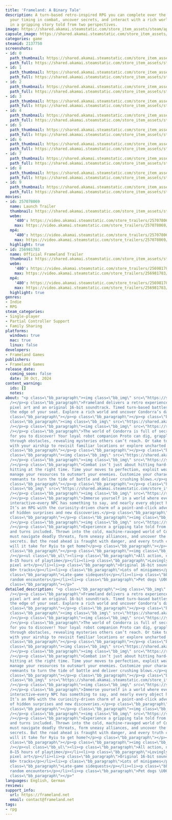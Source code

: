 ```yaml
---
title: 'Frameland: A Binary Tale'
description: A turn-based retro-inspired RPG you can complete over the weekend. Perfect
  your timing in combat, uncover secrets, and interact with a rich world and its characters
  in a gripping story told from two perspectives.
image: https://shared.akamai.steamstatic.com/store_item_assets/steam/apps/2137750/header.jpg?t=1733595251
capsule_image: https://shared.akamai.steamstatic.com/store_item_assets/steam/apps/2137750/66c370c8200f7f8e8fd80535766bf45d0eac9ad4/capsule_231x87.jpg?t=1733595251
categories: game
steamid: 2137750
screenshots:
- id: 0
  path_thumbnail: https://shared.akamai.steamstatic.com/store_item_assets/steam/apps/2137750/ss_98693930cd9aeafb96f7db502e91f852270c66ac.600x338.jpg?t=1733595251
  path_full: https://shared.akamai.steamstatic.com/store_item_assets/steam/apps/2137750/ss_98693930cd9aeafb96f7db502e91f852270c66ac.1920x1080.jpg?t=1733595251
- id: 1
  path_thumbnail: https://shared.akamai.steamstatic.com/store_item_assets/steam/apps/2137750/ss_75b0c344827d170586ca93f3137112db359aa254.600x338.jpg?t=1733595251
  path_full: https://shared.akamai.steamstatic.com/store_item_assets/steam/apps/2137750/ss_75b0c344827d170586ca93f3137112db359aa254.1920x1080.jpg?t=1733595251
- id: 2
  path_thumbnail: https://shared.akamai.steamstatic.com/store_item_assets/steam/apps/2137750/ss_a818f199f6d4581b7fcdc9faf2ac6f7461565acf.600x338.jpg?t=1733595251
  path_full: https://shared.akamai.steamstatic.com/store_item_assets/steam/apps/2137750/ss_a818f199f6d4581b7fcdc9faf2ac6f7461565acf.1920x1080.jpg?t=1733595251
- id: 3
  path_thumbnail: https://shared.akamai.steamstatic.com/store_item_assets/steam/apps/2137750/ss_20fca88052db1686da799476872f8305c0c7ba26.600x338.jpg?t=1733595251
  path_full: https://shared.akamai.steamstatic.com/store_item_assets/steam/apps/2137750/ss_20fca88052db1686da799476872f8305c0c7ba26.1920x1080.jpg?t=1733595251
- id: 4
  path_thumbnail: https://shared.akamai.steamstatic.com/store_item_assets/steam/apps/2137750/ss_fa6e592fa7a67e4382802a331ecf7bb4b5776f1f.600x338.jpg?t=1733595251
  path_full: https://shared.akamai.steamstatic.com/store_item_assets/steam/apps/2137750/ss_fa6e592fa7a67e4382802a331ecf7bb4b5776f1f.1920x1080.jpg?t=1733595251
- id: 5
  path_thumbnail: https://shared.akamai.steamstatic.com/store_item_assets/steam/apps/2137750/ss_e0d0d4961e7182549e00371bd0ca113b497b1821.600x338.jpg?t=1733595251
  path_full: https://shared.akamai.steamstatic.com/store_item_assets/steam/apps/2137750/ss_e0d0d4961e7182549e00371bd0ca113b497b1821.1920x1080.jpg?t=1733595251
- id: 6
  path_thumbnail: https://shared.akamai.steamstatic.com/store_item_assets/steam/apps/2137750/ss_e253657c0c53de4e4321192b30a208c307f2a59e.600x338.jpg?t=1733595251
  path_full: https://shared.akamai.steamstatic.com/store_item_assets/steam/apps/2137750/ss_e253657c0c53de4e4321192b30a208c307f2a59e.1920x1080.jpg?t=1733595251
- id: 7
  path_thumbnail: https://shared.akamai.steamstatic.com/store_item_assets/steam/apps/2137750/ss_8aad8059a13bf11d8720f3f51f73dfa91284a430.600x338.jpg?t=1733595251
  path_full: https://shared.akamai.steamstatic.com/store_item_assets/steam/apps/2137750/ss_8aad8059a13bf11d8720f3f51f73dfa91284a430.1920x1080.jpg?t=1733595251
- id: 8
  path_thumbnail: https://shared.akamai.steamstatic.com/store_item_assets/steam/apps/2137750/ss_2e283e7300f745c42c38c4e86be4d989597220e6.600x338.jpg?t=1733595251
  path_full: https://shared.akamai.steamstatic.com/store_item_assets/steam/apps/2137750/ss_2e283e7300f745c42c38c4e86be4d989597220e6.1920x1080.jpg?t=1733595251
- id: 9
  path_thumbnail: https://shared.akamai.steamstatic.com/store_item_assets/steam/apps/2137750/ss_2e738f86d5c0931f3272be7db81eac7773cd6eb2.600x338.jpg?t=1733595251
  path_full: https://shared.akamai.steamstatic.com/store_item_assets/steam/apps/2137750/ss_2e738f86d5c0931f3272be7db81eac7773cd6eb2.1920x1080.jpg?t=1733595251
movies:
- id: 257078069
  name: Launch Trailer
  thumbnail: https://shared.akamai.steamstatic.com/store_item_assets/steam/apps/257078069/442dbafdc95b64be364e3273eae06f9889365898/movie_600x337.jpg?t=1733096475
  webm:
    '480': https://video.akamai.steamstatic.com/store_trailers/257078069/movie480_vp9.webm?t=1733096475
    max: https://video.akamai.steamstatic.com/store_trailers/257078069/movie_max_vp9.webm?t=1733096475
  mp4:
    '480': https://video.akamai.steamstatic.com/store_trailers/257078069/movie480.mp4?t=1733096475
    max: https://video.akamai.steamstatic.com/store_trailers/257078069/movie_max.mp4?t=1733096475
  highlight: true
- id: 256981783
  name: Official Frameland Trailer
  thumbnail: https://shared.akamai.steamstatic.com/store_item_assets/steam/apps/256981783/movie.293x165.jpg?t=1699796102
  webm:
    '480': https://video.akamai.steamstatic.com/store_trailers/256981783/movie480_vp9.webm?t=1699796102
    max: https://video.akamai.steamstatic.com/store_trailers/256981783/movie_max_vp9.webm?t=1699796102
  mp4:
    '480': https://video.akamai.steamstatic.com/store_trailers/256981783/movie480.mp4?t=1699796102
    max: https://video.akamai.steamstatic.com/store_trailers/256981783/movie_max.mp4?t=1699796102
  highlight: true
genres:
- Indie
- RPG
steam_categories:
- Single-player
- Partial Controller Support
- Family Sharing
platforms:
  windows: true
  mac: true
  linux: false
developers:
- Frameland Games
publishers:
- Frameland Games
release_date:
  coming_soon: false
  date: 30 Oct, 2024
content_warning:
  ids: []
  notes:
about: "<p class=\"bb_paragraph\"><img class=\"bb_img\" src=\"https://shared.akamai.steamstatic.com/store_item_assets/steam/apps/2137750/extras/intro.png?t=1733595251\"
  /></p><p class=\"bb_paragraph\">Frameland delivers a retro experience with charming
  pixel art and an original 16-bit soundtrack. Timed turn-based battles keep you on
  the edge of your seat. Explore a rich world and uncover Condorra’s dark past.</p><p
  class=\"bb_paragraph\"></p><p class=\"bb_paragraph\"></p><p class=\"bb_paragraph\"></p><p
  class=\"bb_paragraph\"><img class=\"bb_img\" src=\"https://shared.akamai.steamstatic.com/store_item_assets/steam/apps/2137750/extras/heading_explore.png?t=1733595251\"
  /></p><p class=\"bb_paragraph\"><img class=\"bb_img\" src=\"https://shared.akamai.steamstatic.com/store_item_assets/steam/apps/2137750/extras/gif_explore.gif?t=1733595251\"
  /></p><p class=\"bb_paragraph\">The world of Condorra is full of secrets waiting
  for you to discover! Your loyal robot companion Proto can dig, grapple, and blast
  through obstacles, revealing mysteries others can’t reach. Or take to the skies
  with your airship to revisit familiar locations or explore uncharted territories!</p><p
  class=\"bb_paragraph\"></p><p class=\"bb_paragraph\"></p><p class=\"bb_paragraph\"></p><p
  class=\"bb_paragraph\"><img class=\"bb_img\" src=\"https://shared.akamai.steamstatic.com/store_item_assets/steam/apps/2137750/extras/heading_combat.png?t=1733595251\"
  /></p><p class=\"bb_paragraph\"><img class=\"bb_img\" src=\"https://shared.akamai.steamstatic.com/store_item_assets/steam/apps/2137750/extras/gif_battle.gif?t=1733595251\"
  /></p><p class=\"bb_paragraph\">Combat isn’t just about hitting hard—it’s about
  hitting at the right time. Time your moves to perfection, exploit weaknesses, and
  manage your resources to outsmart your enemies. Customize your characters with powerful
  remnants to turn the tide of battle and deliver crushing blows.</p><p class=\"bb_paragraph\"></p><p
  class=\"bb_paragraph\"></p><p class=\"bb_paragraph\"></p><p class=\"bb_paragraph\"><img
  class=\"bb_img\" src=\"https://shared.akamai.steamstatic.com/store_item_assets/steam/apps/2137750/extras/heading_interact.png?t=1733595251\"
  /></p><p class=\"bb_paragraph\"><img class=\"bb_img\" src=\"https://shared.akamai.steamstatic.com/store_item_assets/steam/apps/2137750/extras/gif_interact.gif?t=1733595251\"
  /></p><p class=\"bb_paragraph\">Immerse yourself in a world where everything is
  interactive—every NPC has something to say, and nearly every object holds a story.
  It’s an RPG with the curiosity-driven charm of a point-and-click adventure, full
  of hidden surprises and new discoveries.</p><p class=\"bb_paragraph\"></p><p class=\"bb_paragraph\"></p><p
  class=\"bb_paragraph\"></p><p class=\"bb_paragraph\"><img class=\"bb_img\" src=\"https://shared.akamai.steamstatic.com/store_item_assets/steam/apps/2137750/extras/heading_story.png?t=1733595251\"
  /></p><p class=\"bb_paragraph\"><img class=\"bb_img\" src=\"https://shared.akamai.steamstatic.com/store_item_assets/steam/apps/2137750/extras/gif_story.gif?t=1733595251\"
  /></p><p class=\"bb_paragraph\">Experience a gripping tale told from two perspectives—twists
  and turns included. Thrown into the cold, machine-ravaged world of Condorra, Ryiu
  must navigate deadly threats, form uneasy alliances, and uncover the world’s darkest
  secrets. But the road ahead is fraught with danger, and every truth comes at a cost—what
  will it take for Ryiu to get home?</p><p class=\"bb_paragraph\"></p><p class=\"bb_paragraph\"></p><p
  class=\"bb_paragraph\"></p><p class=\"bb_paragraph\"><img class=\"bb_img\" src=\"https://shared.akamai.steamstatic.com/store_item_assets/steam/apps/2137750/extras/heading_more.gif?t=1733595251\"
  /></p><ul class=\"bb_ul\"><li><p class=\"bb_paragraph\">All action, no filler with
  8–15 hours of playtime</p></li><li><p class=\"bb_paragraph\">Lovingly hand-crafted
  pixel art</p></li><li><p class=\"bb_paragraph\">Original 16-bit soundtrack with
  60+ tracks</p></li><li><p class=\"bb_paragraph\">Lots of minigames</p></li><li><p
  class=\"bb_paragraph\">Late-game sidequests</p></li><li><p class=\"bb_paragraph\">No
  random encounters</p></li><li><p class=\"bb_paragraph\">Pet dogs \U0001F436</p></li></ul><p
  class=\"bb_paragraph\"></p>"
detailed_description: "<p class=\"bb_paragraph\"><img class=\"bb_img\" src=\"https://shared.akamai.steamstatic.com/store_item_assets/steam/apps/2137750/extras/intro.png?t=1733595251\"
  /></p><p class=\"bb_paragraph\">Frameland delivers a retro experience with charming
  pixel art and an original 16-bit soundtrack. Timed turn-based battles keep you on
  the edge of your seat. Explore a rich world and uncover Condorra’s dark past.</p><p
  class=\"bb_paragraph\"></p><p class=\"bb_paragraph\"></p><p class=\"bb_paragraph\"></p><p
  class=\"bb_paragraph\"><img class=\"bb_img\" src=\"https://shared.akamai.steamstatic.com/store_item_assets/steam/apps/2137750/extras/heading_explore.png?t=1733595251\"
  /></p><p class=\"bb_paragraph\"><img class=\"bb_img\" src=\"https://shared.akamai.steamstatic.com/store_item_assets/steam/apps/2137750/extras/gif_explore.gif?t=1733595251\"
  /></p><p class=\"bb_paragraph\">The world of Condorra is full of secrets waiting
  for you to discover! Your loyal robot companion Proto can dig, grapple, and blast
  through obstacles, revealing mysteries others can’t reach. Or take to the skies
  with your airship to revisit familiar locations or explore uncharted territories!</p><p
  class=\"bb_paragraph\"></p><p class=\"bb_paragraph\"></p><p class=\"bb_paragraph\"></p><p
  class=\"bb_paragraph\"><img class=\"bb_img\" src=\"https://shared.akamai.steamstatic.com/store_item_assets/steam/apps/2137750/extras/heading_combat.png?t=1733595251\"
  /></p><p class=\"bb_paragraph\"><img class=\"bb_img\" src=\"https://shared.akamai.steamstatic.com/store_item_assets/steam/apps/2137750/extras/gif_battle.gif?t=1733595251\"
  /></p><p class=\"bb_paragraph\">Combat isn’t just about hitting hard—it’s about
  hitting at the right time. Time your moves to perfection, exploit weaknesses, and
  manage your resources to outsmart your enemies. Customize your characters with powerful
  remnants to turn the tide of battle and deliver crushing blows.</p><p class=\"bb_paragraph\"></p><p
  class=\"bb_paragraph\"></p><p class=\"bb_paragraph\"></p><p class=\"bb_paragraph\"><img
  class=\"bb_img\" src=\"https://shared.akamai.steamstatic.com/store_item_assets/steam/apps/2137750/extras/heading_interact.png?t=1733595251\"
  /></p><p class=\"bb_paragraph\"><img class=\"bb_img\" src=\"https://shared.akamai.steamstatic.com/store_item_assets/steam/apps/2137750/extras/gif_interact.gif?t=1733595251\"
  /></p><p class=\"bb_paragraph\">Immerse yourself in a world where everything is
  interactive—every NPC has something to say, and nearly every object holds a story.
  It’s an RPG with the curiosity-driven charm of a point-and-click adventure, full
  of hidden surprises and new discoveries.</p><p class=\"bb_paragraph\"></p><p class=\"bb_paragraph\"></p><p
  class=\"bb_paragraph\"></p><p class=\"bb_paragraph\"><img class=\"bb_img\" src=\"https://shared.akamai.steamstatic.com/store_item_assets/steam/apps/2137750/extras/heading_story.png?t=1733595251\"
  /></p><p class=\"bb_paragraph\"><img class=\"bb_img\" src=\"https://shared.akamai.steamstatic.com/store_item_assets/steam/apps/2137750/extras/gif_story.gif?t=1733595251\"
  /></p><p class=\"bb_paragraph\">Experience a gripping tale told from two perspectives—twists
  and turns included. Thrown into the cold, machine-ravaged world of Condorra, Ryiu
  must navigate deadly threats, form uneasy alliances, and uncover the world’s darkest
  secrets. But the road ahead is fraught with danger, and every truth comes at a cost—what
  will it take for Ryiu to get home?</p><p class=\"bb_paragraph\"></p><p class=\"bb_paragraph\"></p><p
  class=\"bb_paragraph\"></p><p class=\"bb_paragraph\"><img class=\"bb_img\" src=\"https://shared.akamai.steamstatic.com/store_item_assets/steam/apps/2137750/extras/heading_more.gif?t=1733595251\"
  /></p><ul class=\"bb_ul\"><li><p class=\"bb_paragraph\">All action, no filler with
  8–15 hours of playtime</p></li><li><p class=\"bb_paragraph\">Lovingly hand-crafted
  pixel art</p></li><li><p class=\"bb_paragraph\">Original 16-bit soundtrack with
  60+ tracks</p></li><li><p class=\"bb_paragraph\">Lots of minigames</p></li><li><p
  class=\"bb_paragraph\">Late-game sidequests</p></li><li><p class=\"bb_paragraph\">No
  random encounters</p></li><li><p class=\"bb_paragraph\">Pet dogs \U0001F436</p></li></ul><p
  class=\"bb_paragraph\"></p>"
languages: English, German
reviews:
support_info:
  url: https://frameland.net
  email: contact@frameland.net
tags:
- rpg
---
```


